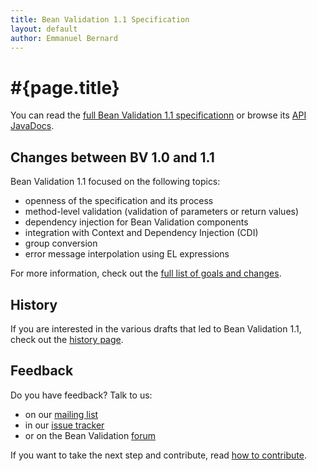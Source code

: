 ```yaml
---
title: Bean Validation 1.1 Specification
layout: default
author: Emmanuel Bernard
---
```


# #{page.title}

You can read the [full Bean Validation 1.1 specificationn](/1.1/spec/) or browse its
[API JavaDocs](http://docs.jboss.org/hibernate/beanvalidation/spec/1.1/api/).

## Changes between BV 1.0 and 1.1

Bean Validation 1.1 focused on the following topics:

- openness of the specification and its process
- method-level validation (validation of parameters or return values)
- dependency injection for Bean Validation components
- integration with Context and Dependency Injection (CDI)
- group conversion
- error message interpolation using EL expressions

For more information, check out the [full list of goals and changes](/1.1/changes/).

## History

If you are interested in the various drafts that led to Bean Validation 1.1, check
out the [history page](/1.1/history/).

## Feedback

Do you have feedback? Talk to us:

- on our [mailing list](https://lists.jboss.org/mailman/listinfo/beanvalidation-dev)
- in our [issue tracker](https://hibernate.onjira.com/browse/BVAL)
- or on the Bean Validation [forum](https://forum.hibernate.org/viewforum.php?f=26)

If you want to take the next step and contribute, read [how to contribute](/contribute).
